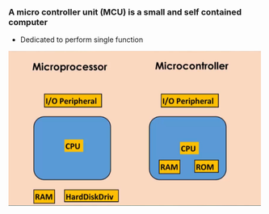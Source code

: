 ### A micro controller unit (MCU) is a small and self contained computer

- Dedicated to perform single function

<div align="left">
    <img width="500" src="images/mcu_mpu.png" >
</div>
